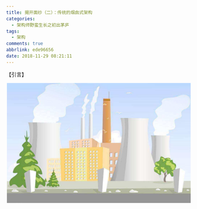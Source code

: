 ```yaml
---
title: 揭开面纱（二）：传统的烟囱式架构
categories:
  - 架构师野蛮生长之初出茅庐
tags:
  - 架构
comments: true
abbrlink: ede96656
date: 2018-11-29 08:21:11
---
```

【引言】
<div align=center><img src="https://github.com/ttfisher/images/raw/master/public/000028.jpg" width="500"/></div>
<!-- more -->

# 
